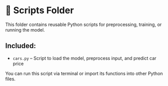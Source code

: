 # 🧾 Scripts Folder

This folder contains reusable Python scripts for preprocessing, training, or running the model.

## Included:
- `cars.py` – Script to load the model, preprocess input, and predict car price

You can run this script via terminal or import its functions into other Python files.
